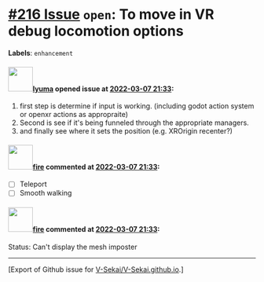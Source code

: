 # [\#216 Issue](https://github.com/V-Sekai/V-Sekai.github.io/issues/216) `open`: To move in VR debug locomotion options
**Labels**: `enhancement`


#### <img src="https://avatars.githubusercontent.com/u/39946030?v=4" width="50">[lyuma](https://github.com/lyuma) opened issue at [2022-03-07 21:33](https://github.com/V-Sekai/V-Sekai.github.io/issues/216):

1. first step is determine if input is working. (including godot action system or openxr actions as appropraite)
2. Second is see if it's being funneled through the appropriate managers.
3. and finally see where it sets the position (e.g. XROrigin recenter?)

#### <img src="https://avatars.githubusercontent.com/u/32321?u=c2e06a3d2b49a467aa907e54aa259516440267cc&v=4" width="50">[fire](https://github.com/fire) commented at [2022-03-07 21:33](https://github.com/V-Sekai/V-Sekai.github.io/issues/216#issuecomment-1061249094):

- [ ] Teleport
- [ ] Smooth walking

#### <img src="https://avatars.githubusercontent.com/u/32321?u=c2e06a3d2b49a467aa907e54aa259516440267cc&v=4" width="50">[fire](https://github.com/fire) commented at [2022-03-07 21:33](https://github.com/V-Sekai/V-Sekai.github.io/issues/216#issuecomment-1066092766):

Status: Can't display the mesh imposter


-------------------------------------------------------------------------------



[Export of Github issue for [V-Sekai/V-Sekai.github.io](https://github.com/V-Sekai/V-Sekai.github.io).]
